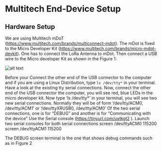 # Multitech End-Device Setup

## Hardware Setup

We are using Multitech mDoT (https://www.multitech.com/brands/multiconnect-mdot). The mDot is fixed to the Micro Developer Kit (https://www.multitech.com/brands/micro-mdot-devkit). 
One has to connect the LoRa Antenna to mDot. Then connect a USB wire to the Micro developer Kit
as shown in the Figure 1:

![alt text](https://github.com/sandoche2k/IoTRoam-Tutorial/blob/master/Images/Fig2.png?raw=true)

Before your Connect the other end of the USB connector to the computer and if you are
using a Linux Distribution, type ```ls /dev/tty*``` in your terminal. Have a look at
the existing tty serial connections.
Now, connect the other end of the USB connector the computer, you will see red, blue LEDs in the micro developer kit. Now type ‘ls /dev/tty*’ in your terminal, you will see two new serial connections. Normally they will be of form ‘/dev/tty/ACM0, /dev/tty/ACM1’ or ‘/dev/ttyXRUSB0, /dev/tty/ACM0’
Of the two serial connections, one is for “DEBUG” and another is for “Communicating with the device”
Use the Serial console (https://tinyurl.com/uxtkgt2 ). Launch two serial consoles for both serial connections
screen /dev/ttyACM0 115200
screen /dev/ttyACM1 115200

The DEBUG screen terminal is the one that shows debug commands such as in Figure 2

